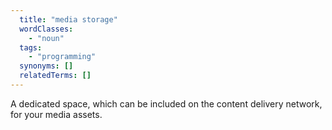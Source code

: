 ```yaml
---
  title: "media storage"
  wordClasses:
    - "noun"
  tags:
    - "programming"
  synonyms: []
  relatedTerms: []
---
```

A dedicated space, which can be included on the content delivery network, for your media assets.
